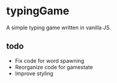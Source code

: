 # typingGame

A simple typing game written in vanilla JS.

## todo

- Fix code for word spawning
- Reorganize code for gamestate
- Improve styling
